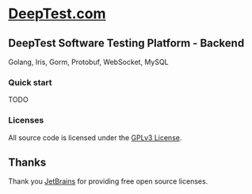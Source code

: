 # [DeepTest.com](http://deeptest.com)

## DeepTest Software Testing Platform - Backend
Golang, Iris, Gorm, Protobuf, WebSocket, MySQL

### Quick start
TODO

### Licenses
All source code is licensed under the [GPLv3 License](LICENSE.md).

## Thanks
Thank you [JetBrains](https://www.jetbrains.com) for providing free open source licenses.
